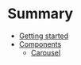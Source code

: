 # Summary

- [Getting started](./getting-started.md)
- [Components](./components.md)
  - [Carousel](./carousel.md)
